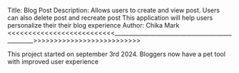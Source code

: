 Title: Blog Post
Description: Allows users to create and view post. Users can also delete post and recreate post
This application will help users personalize their their blog experience
Author: Chika Mark
<<<<<<<<<<<<<<<<<<<<<<<<<<__________________________________________________>>>>>>>>>>>>>>>>>>>>>>>>>>

This project started on september 3rd 2024. Bloggers now have a pet tool with improved user experience
